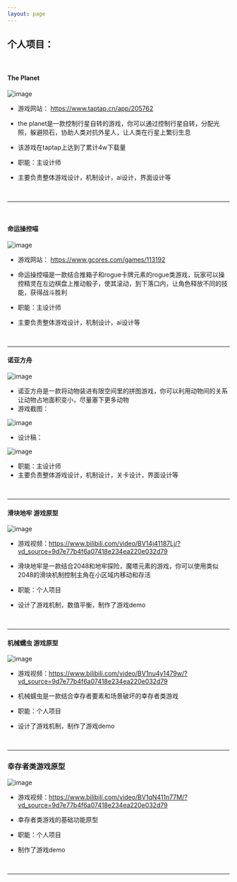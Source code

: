 ```yaml
---
layout: page
---
```


## 个人项目：

<br>

#### The Planet

![image](https://github.com/ice-amber/ice-amber.github.io/assets/42246077/200db0e6-e9a6-4a14-9c1d-2b6f375cb679)

- 游戏网站：
<https://www.taptap.cn/app/205762>

- the planet是一款控制行星自转的游戏，你可以通过控制行星自转，分配光照，躲避陨石，协助人类对抗外星人，让人类在行星上繁衍生息
- 该游戏在taptap上达到了累计4w下载量

- 职能：主设计师
- 主要负责整体游戏设计，机制设计，ai设计，界面设计等
<br>

---

<br>

#### 命运操控喵

![image](https://github.com/ice-amber/ice-amber.github.io/assets/42246077/2755507d-e170-426c-a27b-3a7e8f989c19)

- 游戏网站：
<https://www.gcores.com/games/113192>

- 命运操控喵是一款结合推箱子和rogue卡牌元素的rogue类游戏，玩家可以操控精灵在左边棋盘上推动骰子，使其滚动，到下落口内，让角色释放不同的技能，获得战斗胜利

- 职能：主设计师
- 主要负责整体游戏设计，机制设计，ai设计等
<br>

---


#### 诺亚方舟

![image](https://github.com/ice-amber/ice-amber.github.io/assets/42246077/caf1e74e-0940-4670-a4a5-9a683c4ecca1)

- 诺亚方舟是一款将动物装进有限空间里的拼图游戏，你可以利用动物间的关系让动物占地面积变小，尽量塞下更多动物
- 游戏截图：

![image](https://github.com/ice-amber/ice-amber.github.io/assets/42246077/7ae0f0fc-f691-4fce-900b-5bfc71f0dde4)
- 设计稿：

![image](https://github.com/ice-amber/ice-amber.github.io/assets/42246077/3ff53a89-1bcb-4617-9a34-097ee16f14c9)

- 职能：主设计师
- 主要负责整体游戏设计，机制设计，关卡设计，界面设计等
<br>

---





#### 滑块地牢 游戏原型

![image](https://github.com/ice-amber/ice-amber.github.io/assets/42246077/d8ecc608-5d61-4b8b-b891-ea739f50c3a6)

- 游戏视频：<https://www.bilibili.com/video/BV14j41187Lj/?vd_source=9d7e77b4f6a07418e234ea220e032d79>
- 滑块地牢是一款结合2048和地牢探险，魔塔元素的游戏，你可以使用类似2048的滑块机制控制主角在小区域内移动和存活

- 职能：个人项目
- 设计了游戏机制，数值平衡，制作了游戏demo
<br>

---





#### 机械蠕虫 游戏原型

![image](https://github.com/ice-amber/ice-amber.github.io/assets/42246077/0498b382-ac35-4167-9ee6-82fc0d399daf)

- 游戏视频：<https://www.bilibili.com/video/BV1nu4y1479w/?vd_source=9d7e77b4f6a07418e234ea220e032d79>
- 机械蠕虫是一款结合幸存者要素和场景破坏的幸存者类游戏

- 职能：个人项目
- 设计了游戏机制，制作了游戏demo
<br>

---




### 幸存者类游戏原型

![image](https://github.com/ice-amber/ice-amber.github.io/assets/42246077/dd78e9b4-a296-4464-b12e-84b007a23ee4)

- 游戏视频：<https://www.bilibili.com/video/BV1qN411n77M/?vd_source=9d7e77b4f6a07418e234ea220e032d79>
- 幸存者类游戏的基础功能原型

- 职能：个人项目
- 制作了游戏demo
<br>

---

